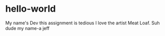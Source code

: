 # hello-world
My name's Dev this assignment is tedious I love the artist Meat Loaf.
Suh dude my name-a jeff

